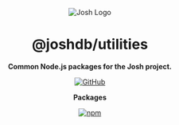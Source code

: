 <div align="center">

![Josh Logo](https://evie.codes/josh-light.png)

# @joshdb/utilities

**Common Node.js packages for the Josh project.**

[![GitHub](https://img.shields.io/github/license/josh-development/utilities)](https://github.com/josh-development/utilities/blob/main/LICENSE)

**Packages**

[![npm](https://img.shields.io/npm/v/@joshdb/tests?color=crimson&logo=npm&style=flat-square&label=@joshdb/tests)](https://www.npmjs.com/package/@joshdb/tests)

</div>
